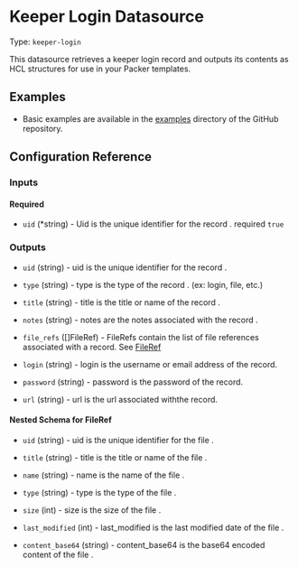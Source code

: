 # Keeper Login Datasource

Type: `keeper-login`

This datasource retrieves a keeper login record and outputs its contents as HCL structures for use in your Packer templates.

## Examples

- Basic examples are available in the [examples](https://github.com/aidanleuck/packer-plugin-keeper/tree/main/example)
  directory of the GitHub repository.

## Configuration Reference

### Inputs

#### Required

<!-- Code generated from the comments of the Config struct in datasource/keeper_datasource/types.go; DO NOT EDIT MANUALLY -->

- `uid` (\*string) - Uid is the unique identifier for the record .
  required `true`

<!-- End of code generated from the comments of the Config struct in datasource/keeper_datasource/types.go; -->


### Outputs

<!-- Code generated from the comments of the KeeperRecordField struct in datasource/keeper_datasource/types.go; DO NOT EDIT MANUALLY -->

- `uid` (string) - uid is the unique identifier for the record .

- `type` (string) - type is the type of the record . (ex: login, file, etc.)

- `title` (string) - title is the title or name of the record .

- `notes` (string) - notes are the notes associated with the record .

- `file_refs` ([]FileRef) - FileRefs contain the list of file references associated with a record. See [FileRef](#nested-schema-for-fileref)

<!-- End of code generated from the comments of the KeeperRecordField struct in datasource/keeper_datasource/types.go; -->

<!-- Code generated from the comments of the KeeperLogin struct in datasource/keeper_datasource/types.go; DO NOT EDIT MANUALLY -->

- `login` (string) - login is the username or email address of the record.

- `password` (string) - password is the password of the record.

- `url` (string) - url is the url associated withthe record.

<!-- End of code generated from the comments of the KeeperLogin struct in datasource/keeper_datasource/types.go; -->


#### Nested Schema for FileRef

<!-- Code generated from the comments of the FileRef struct in datasource/keeper_datasource/types.go; DO NOT EDIT MANUALLY -->

- `uid` (string) - uid is the unique identifier for the file .

- `title` (string) - title is the title or name of the file .

- `name` (string) - name is the name of the file .

- `type` (string) - type is the type of the file .

- `size` (int) - size is the size of the file .

- `last_modified` (int) - last_modified is the last modified date of the file .

- `content_base64` (string) - content_base64 is the base64 encoded content of the file .

<!-- End of code generated from the comments of the FileRef struct in datasource/keeper_datasource/types.go; -->
